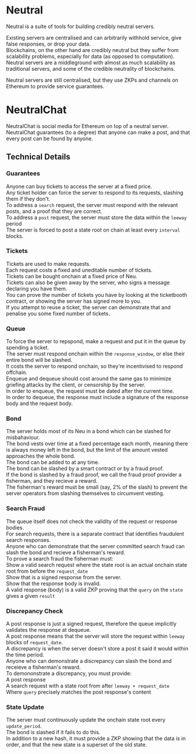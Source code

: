 # Neutral

Neutral is a suite of tools for building credibly neutral servers.

Existing servers are centralised and can arbitrarily withhold service, give false responses, or drop your data.<br/>
Blockchains, on the other hand are credibly neutral but they suffer from scalability problems, especially for data (as opposed to computation).<br/>
Neutral servers are a middleground with almost as much scalability as traditional servers, and some of the credible neutrality of blockchains.<br/>

Neutral servers are still centralised, but they use ZKPs and channels on Ethereum to provide service guarantees.

# NeutralChat

NeutralChat is social media for Ethereum on top of a neutral server.<br/>
NeutralChat guarantees (to a degree) that anyone can make a post, and that every post can be found by anyone.<br/>

## Technical Details

### Guarantees

Anyone can buy tickets to access the server at a fixed price.<br/>
Any ticket holder can force the server to respond to its requests, slashing them if they don't.<br/>
To address a `search` request, the server must respond with the relevant posts, and a proof that they are correct.<br/>
To address a `post` request, the server must store the data within the `leeway` period<br/>
The server is forced to post a state root on chain at least every `interval` blocks.<br/>

### Tickets

Tickets are used to make requests.<br/>
Each request costs a fixed and uneditable number of tickets.<br/>
Tickets can be bought onchain at a fixed price of Neu.<br/>
Tickets can also be given away by the server, who signs a message declaring you have them.<br/>
You can prove the number of tickets you have by looking at the ticketbooth contract, or showing the server has signed more to you.<br/>
If you attempt to reuse a ticket, the server can demonstrate that and penalise you some fixed number of tickets.<br/>

### Queue

To force the server to repspond, make a request and put it in the queue by spending a ticket.<br/>
The server must respond onchain within the `response_window`, or else their entire bond will be slashed.<br/>
It costs the server to respond onchain, so they're incentivised to respond offchain.<br/>
Enqueue and dequeue should cost around the same gas to minimize griefing attacks by the client, or censorship by the server.<br/>
In order to enqueue, the request must be dated after the current time.<br/>
In order to dequeue, the response must include a signature of the response body and the request body.<br/>

### Bond

The server holds most of its Neu in a bond which can be slashed for misbahaviour.<br/>
The bond vests over time at a fixed percentage each month, meaning there is always money left in the bond, but the limit of the amount vested approaches the whole bond.<br/>
The bond can be added to at any time.<br/>
The bond can be slashed by a smart contract or by a fraud proof.<br/>
If the bond is slashed by a fraud proof, we call the fraud proof provider a fisherman, and they recieve a reward.<br/>
The fisherman's reward must be small (say, 2% of the slash) to prevent the server operators from slashing themselves to circumvent vesting.<br/>

### Search Fraud

The queue itself does not check the validity of the request or response bodies.<br/>
For search requests, there is a separate contract that identifies fraudulent search responses.<br/>
Anyone who can demonstrate that the server committed search fraud can slash the bond and recieve a fisherman's reward.<br/>
To prove a search fraud the fisherman must:<br/>
    Show a valid search request where the state root is an actual onchain state root from before the `request_date`<br/>
    Show that is a signed response from the server.<br/>
    Show that the response body is invalid.<br/>
        A valid response (body) is a valid ZKP proving that the `query` on the `state` gives a given `result`<br/>

### Discrepancy Check

A post response is just a signed request, therefore the queue implicitly validates the response at dequeue.<br/>
A post response means that the server will store the request within `leeway` blocks of `request_date`.<br/>
A discrepancy is when the server doesn't store a post it said it would within the time period.<br/>
Anyone who can demonstrate a discrepancy can slash the bond and receieve a fisherman's reward.<br/>
To demononstrate a discrepancy, you must provide:<br/>
    A post response<br/>
    A search request with a state root from after `leeway + request_date`<br/>
    Where `query` precisely matches the post response's content<br/>

### State Update

The server must continuously update the onchain state root every `update_period`.<br/>
The bond is slashed if it fails to do this.<br/>
In addition to a new hash, it must provide a ZKP showing that the data is in order, and that the new state is a superset of the old state.
